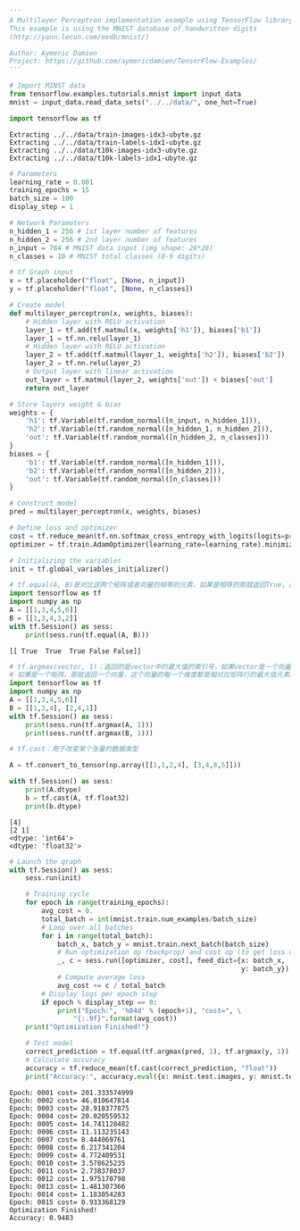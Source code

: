 

```python
'''
A Multilayer Perceptron implementation example using TensorFlow library.
This example is using the MNIST database of handwritten digits
(http://yann.lecun.com/exdb/mnist/)

Author: Aymeric Damien
Project: https://github.com/aymericdamien/TensorFlow-Examples/
'''
```


```python
# Import MINST data
from tensorflow.examples.tutorials.mnist import input_data
mnist = input_data.read_data_sets("../../data/", one_hot=True)

import tensorflow as tf
```

    Extracting ../../data/train-images-idx3-ubyte.gz
    Extracting ../../data/train-labels-idx1-ubyte.gz
    Extracting ../../data/t10k-images-idx3-ubyte.gz
    Extracting ../../data/t10k-labels-idx1-ubyte.gz



```python
# Parameters
learning_rate = 0.001
training_epochs = 15
batch_size = 100
display_step = 1

# Network Parameters
n_hidden_1 = 256 # 1st layer number of features
n_hidden_2 = 256 # 2nd layer number of features
n_input = 784 # MNIST data input (img shape: 28*28)
n_classes = 10 # MNIST total classes (0-9 digits)

# tf Graph input
x = tf.placeholder("float", [None, n_input])
y = tf.placeholder("float", [None, n_classes])
```


```python
# Create model
def multilayer_perceptron(x, weights, biases):
    # Hidden layer with RELU activation
    layer_1 = tf.add(tf.matmul(x, weights['h1']), biases['b1'])
    layer_1 = tf.nn.relu(layer_1)
    # Hidden layer with RELU activation
    layer_2 = tf.add(tf.matmul(layer_1, weights['h2']), biases['b2'])
    layer_2 = tf.nn.relu(layer_2)
    # Output layer with linear activation
    out_layer = tf.matmul(layer_2, weights['out']) + biases['out']
    return out_layer
```


```python
# Store layers weight & bias
weights = {
    'h1': tf.Variable(tf.random_normal([n_input, n_hidden_1])),
    'h2': tf.Variable(tf.random_normal([n_hidden_1, n_hidden_2])),
    'out': tf.Variable(tf.random_normal([n_hidden_2, n_classes]))
}
biases = {
    'b1': tf.Variable(tf.random_normal([n_hidden_1])),
    'b2': tf.Variable(tf.random_normal([n_hidden_2])),
    'out': tf.Variable(tf.random_normal([n_classes]))
}

# Construct model
pred = multilayer_perceptron(x, weights, biases)

# Define loss and optimizer
cost = tf.reduce_mean(tf.nn.softmax_cross_entropy_with_logits(logits=pred, labels=y))
optimizer = tf.train.AdamOptimizer(learning_rate=learning_rate).minimize(cost)

# Initializing the variables
init = tf.global_variables_initializer()
```


```python
# tf.equal(A, B)是对比这两个矩阵或者向量的相等的元素，如果是相等的那就返回True，反正返回False，返回的值的矩阵维度和A是一样的
import tensorflow as tf
import numpy as np
A = [[1,3,4,5,6]]
B = [[1,3,4,3,2]]
with tf.Session() as sess:
    print(sess.run(tf.equal(A, B)))
```

    [[ True  True  True False False]]



```python
# tf.argmax(vector, 1)：返回的是vector中的最大值的索引号，如果vector是一个向量，那就返回一个值，
# 如果是一个矩阵，那就返回一个向量，这个向量的每一个维度都是相对应矩阵行的最大值元素的索引号。
import tensorflow as tf  
import numpy as np  
A = [[1,3,4,5,6]]  
B = [[1,3,4], [2,4,1]]  
with tf.Session() as sess:  
    print(sess.run(tf.argmax(A, 1)))  
    print(sess.run(tf.argmax(B, 1)))

# tf.cast：用于改变某个张量的数据类型

A = tf.convert_to_tensor(np.array([[1,1,2,4], [3,4,8,5]]))  

with tf.Session() as sess:  
    print(A.dtype)
    b = tf.cast(A, tf.float32)  
    print(b.dtype)
```

    [4]
    [2 1]
    <dtype: 'int64'>
    <dtype: 'float32'>



```python
# Launch the graph
with tf.Session() as sess:
    sess.run(init)

    # Training cycle
    for epoch in range(training_epochs):
        avg_cost = 0.
        total_batch = int(mnist.train.num_examples/batch_size)
        # Loop over all batches
        for i in range(total_batch):
            batch_x, batch_y = mnist.train.next_batch(batch_size)
            # Run optimization op (backprop) and cost op (to get loss value)
            _, c = sess.run([optimizer, cost], feed_dict={x: batch_x,
                                                          y: batch_y})
            # Compute average loss
            avg_cost += c / total_batch
        # Display logs per epoch step
        if epoch % display_step == 0:
            print("Epoch:", '%04d' % (epoch+1), "cost=", \
                "{:.9f}".format(avg_cost))
    print("Optimization Finished!")

    # Test model
    correct_prediction = tf.equal(tf.argmax(pred, 1), tf.argmax(y, 1))
    # Calculate accuracy
    accuracy = tf.reduce_mean(tf.cast(correct_prediction, "float"))
    print("Accuracy:", accuracy.eval({x: mnist.test.images, y: mnist.test.labels}))
```

    Epoch: 0001 cost= 201.333574999
    Epoch: 0002 cost= 46.010647814
    Epoch: 0003 cost= 28.918377875
    Epoch: 0004 cost= 20.020559532
    Epoch: 0005 cost= 14.741128482
    Epoch: 0006 cost= 11.113235143
    Epoch: 0007 cost= 8.444069761
    Epoch: 0008 cost= 6.217341204
    Epoch: 0009 cost= 4.772409531
    Epoch: 0010 cost= 3.578625235
    Epoch: 0011 cost= 2.738378037
    Epoch: 0012 cost= 1.975170798
    Epoch: 0013 cost= 1.481307366
    Epoch: 0014 cost= 1.183054283
    Epoch: 0015 cost= 0.933368129
    Optimization Finished!
    Accuracy: 0.9483
